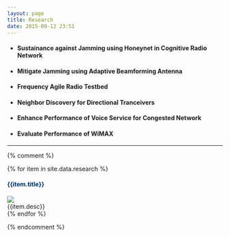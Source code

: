```yaml
---
layout: page
title: Research
date: 2015-09-12 23:51
---
```


- #### Sustainance  against Jamming using Honeynet in Cognitive Radio Network

- #### Mitigate Jamming using Adaptive Beamforming Antenna

- #### Frequency Agile Radio Testbed

- #### Neighbor Discovery for Directional Tranceivers

- #### Enhance Performance of Voice Service for Congested Network

- #### Evaluate Performance of WiMAX


-----------------------------

{% comment %}

{% for item in site.data.research %}
<div class='row'>
  <div class=" blog-short col-md-12" >
    <div class='row' >
      <h4 style='color:#002e62'>{{item.title}}</h4>
      <div class='col-md-4 col-xs-12'>
        <img class='img-responsive' src='{{item.img}}'>
      </div>
      <div class='col-xs-12 col-md-8'>
        {{item.desc}}
      </div>
    </div>
  </div>
</div>
{% endfor %}

{% endcomment %}
